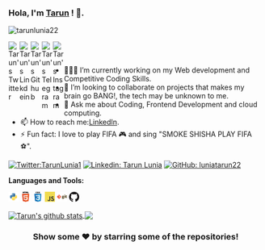 ### Hola, I'm [Tarun](https://github.com/tarunlunia22) ! 👋.

<p align="left"> <img src="https://komarev.com/ghpvc/?username=tarunlunia22&label=Views&color=blue&style=plastic" alt="tarunlunia22" /> </p>

<a href="https://twitter.com/TarunLunia1">
  <img align="left" alt="Tarun's Twitter" width="22px" src="https://cdn.jsdelivr.net/npm/simple-icons@v3/icons/twitter.svg" />
</a>
<a href="https://www.linkedin.com/in/tarun-lunia-630871194/">
  <img align="left" alt="Tarun's Linkdein" width="22px" src="https://cdn.jsdelivr.net/npm/simple-icons@v3/icons/linkedin.svg" />
</a>
<a href="https://github.com/tarunlunia22">
  <img align="left" alt="Tarun's Github" width="22px" src="https://cdn.jsdelivr.net/npm/simple-icons@v3/icons/github.svg" />
</a>
<a href="https://t.me/Tarunlunia22">
  <img align="left" alt="Tarun's Telegram" width="22px" src="https://cdn.jsdelivr.net/npm/simple-icons@v3/icons/telegram.svg" />
</a>
<a href="https://www.instagram.com/tarun.lunia22/">
  <img align="left" alt="Tarun's Instagram" width="22px" src="https://cdn.jsdelivr.net/npm/simple-icons@v3/icons/instagram.svg" />
</a>

<br/>
<br/>



- 👨🏻‍💻 I’m currently working on my Web development and Competitive Coding Skills.
- 👯 I’m looking to collaborate on projects that makes my brain go BANG!, the tech may be unknown to me.
- 💬 Ask me about Coding, Frontend Development and cloud computing.
- 📫 How to reach me:[LinkedIn](https://linkedin.com/in/tarun-lunia-630871194).
- ⚡ Fun fact: I love to play FIFA 🎮 and sing "SMOKE SHISHA PLAY FIFA ⚽️".

[![Twitter:TarunLunia1](https://img.shields.io/twitter/follow/TarunLunia1?style=social)](https://twitter.com/TarunLunia1)
[![Linkedin: Tarun Lunia](https://img.shields.io/badge/-imthepk-blue?style=flat-square&logo=Linkedin&logoColor=white&link=https://www.linkedin.com/in/tarun-lunia-630871194/)](https://www.linkedin.com/in/tarun-lunia-630871194/)
[![GitHub: luniatarun22](https://img.shields.io/github/followers/luniatarun22?label=follow&style=social)](https://github.com/luniatarun22)

**Languages and Tools:**  

<code><img height="20" src="https://raw.githubusercontent.com/github/explore/80688e429a7d4ef2fca1e82350fe8e3517d3494d/topics/python/python.png"></code>
<code><img height="20" src="https://raw.githubusercontent.com/github/explore/80688e429a7d4ef2fca1e82350fe8e3517d3494d/topics/html/html.png"></code>
<code><img height="20" src="https://raw.githubusercontent.com/github/explore/80688e429a7d4ef2fca1e82350fe8e3517d3494d/topics/css/css.png"></code>
<code><img height="20" src="https://raw.githubusercontent.com/github/explore/80688e429a7d4ef2fca1e82350fe8e3517d3494d/topics/javascript/javascript.png"></code>
<code><img height="20" src="https://raw.githubusercontent.com/github/explore/80688e429a7d4ef2fca1e82350fe8e3517d3494d/topics/git/git.png"></code>
<code><img height="20" src="https://raw.githubusercontent.com/github/explore/78df643247d429f6cc873026c0622819ad797942/topics/github/github.png"></code>  

<a href="https://github.com/tarunlunia22">
  <img align="center" src="https://github-readme-stats.vercel.app/api?username=tarunlunia22&show_icons=true&theme=light&line_height=27" alt="Tarun's github stats"/>
 </a>
 <a href="https://github.com/tarunlunia22">
   <img align="center" src="https://github-readme-stats.vercel.app/api/top-langs/?username=tarunlunia22&theme=light&hide_langs_below=1" />
 </a>
 
<div align="center">

### Show some ❤️ by starring some of the repositories!

</div>
